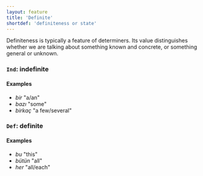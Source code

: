 ```yaml
---
layout: feature
title: 'Definite'
shortdef: 'definiteness or state'
---
```


Definiteness is typically a feature of determiners.
Its value distinguishes whether we are talking about something known and concrete, or something general or unknown.

### `Ind`: indefinite

#### Examples

* _bir_ "a/an"
* _bazı_ "some"
* _birkaç_ "a few/several"

### `Def`: definite

#### Examples

* _bu_ "this"
* _bütün_ "all"
* _her_ "all/each"
<!-- Interlanguage links updated Út zář 29 18:40:53 CEST 2020 -->
